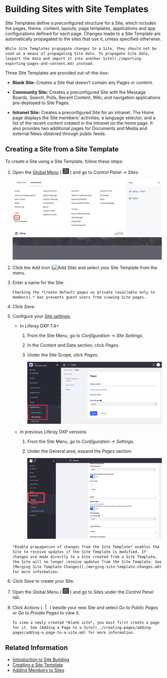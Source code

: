 # Building Sites with Site Templates

Site Templates define a preconfigured structure for a Site, which includes the pages, theme, content, layouts, page templates, applications and app configurations defined for each page. Changes made to a Site Template are automatically propagated to the sites that use it, unless specified otherwise.

```{note}
While Site Templates propagate changes to a Site, they should not be used as a means of propagating Site data. To propagate Site data, [export the data and import it into another Site](./importing-exporting-pages-and-content.md) instead.
```

Three Site Templates are provided out-of-the-box:

- **Blank Site:** Creates a Site that doesn't contain any Pages or content.

- **Community Site:** Creates a preconfigured Site with the Message Boards, Search, Polls, Recent Content, Wiki, and navigation applications pre-deployed to Site Pages.

- **Intranet Site:** Creates a preconfigured Site for an intranet. The Home page displays the Site members' activities, a language selector, and a list of the recent content created in the intranet on the home page. It also provides two additional pages for Documents and Media and external News obtained through public feeds.

## Creating a Site from a Site Template

To create a Site using a Site Template, follow these steps:

1. Open the [Global Menu](../../getting-started/navigating-dxp.md) ( ![Global Menu icon](../../images/icon-applications-menu.png) ) and go to *Control Panel* &rarr; *Sites*.

    ![Navigating to the Control Panel to the Sites option.](./building-sites-with-site-templates/images/01.png)

1. Click the *Add* icon (![Add Site](../../images/icon-add.png)) and select your Site Template from the menu.

1. Enter a name for the Site.

    ```{note}
    Checking the *Create default pages as private (available only to members).* box prevents guest users from viewing Site pages.
    ```

1. Click *Save*.

1. Configure your [Site settings](../site-settings/site-settings-ui-reference.md).

    - In Liferay DXP 7.4+

      1. From the Site Menu, go to *Configuration* &rarr; *Site Settings*.
      1. In the Content and Data section, click *Pages*.
      1. Under the Site Scope, click *Pages*.

            ![In Liferay DXP 7.4+, change the Pages settings from the Pages section.](./building-sites-with-site-templates/images/03.png)

    - In previous Liferay DXP versions

      1. From the Site Menu, go to *Configuration* &rarr; *Settings*.
      1. Under the General area, expand the *Pages* section.

            ![In previous Liferay DXP versions, change the Pages settings from the Pages section.](./building-sites-with-site-templates/images/02.png)

    ```{note}
    *Enable propagation of changes from the Site Template* enables the Site to receive updates if the Site Template is modified. If changes are made directly to a Site created from a Site Template, the Site will no longer receive updates from the Site Template. See [Merging Site Template Changes](./merging-site-template-changes.md) for more information.
    ```

1. Click *Save* to create your Site.

1. Open the Global Menu ( ![Global Menu icon](../../images/icon-applications-menu.png) ) and go to *Sites* under the *Control Panel* tab.

1. Click *Actions* ( ![Actions icon](../../images/icon-actions.png) ) beside your new Site and select *Go to Public Pages* or *Go to Private Pages* to view it.

    ```{tip}
    To view a newly created *blank site*, you must first create a page for it. See [Adding a Page to a Site](../creating-pages/adding-pages/adding-a-page-to-a-site.md) for more information.
    ```

## Related Information

- [Introduction to Site Building](../introduction-to-site-building.md)
- [Creating a Site Template](./building-sites-with-site-templates.md)
- [Adding Members to Sites](./site-membership/adding-members-to-sites.md)
